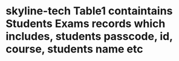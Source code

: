 # skyline-tech Table1 containtains Students Exams records which includes, students passcode, id, course, students name etc